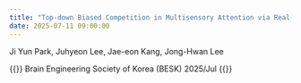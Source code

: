 ```yaml
---
title: "Top-down Biased Competition in Multisensory Attention via Real-time fMRI Neurofeedback"
date: 2025-07-11 09:00:00
---
```


Ji Yun Park, Juhyeon Lee, Jae-eon Kang, Jong-Hwan Lee 

{{<format bright-green>}}
Brain Engineering Society of Korea (BESK) 2025/Jul
{{</format>}}

